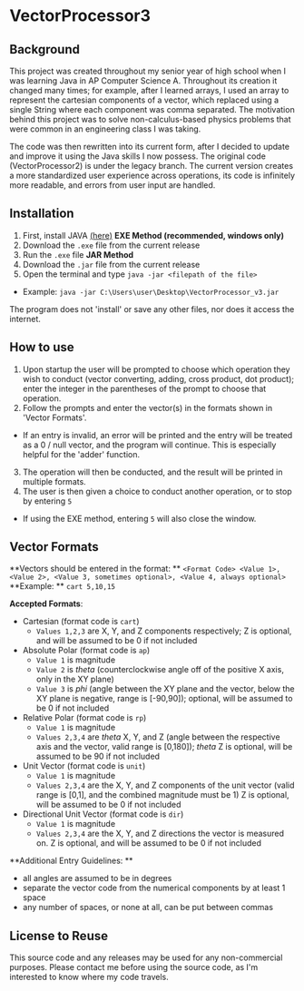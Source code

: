 # VectorProcessor3
## Background
This project was created throughout my senior year of high school when I was learning Java in AP Computer Science A. Throughout its creation it changed many times; for example, after I learned arrays, I used an array to represent the cartesian components of a vector, which replaced using a single String where each component was comma separated. The motivation behind this project was to solve non-calculus-based physics problems that were common in an engineering class I was taking. 

The code was then rewritten into its current form, after I decided to update and improve it using the Java skills I now possess. The original code (VectorProcessor2) is under the legacy branch. The current version creates a more standardized user experience across operations, its code is infinitely more readable, and errors from user input are handled.  

## Installation
1. First, install JAVA [(here)](https://www.java.com/en/download/)
**EXE Method (recommended, windows only)**
2. Download the `.exe` file from the current release
3. Run the `.exe` file
**JAR Method**
2. Download the `.jar` file from the current release
3. Open the terminal and type `java -jar <filepath of the file>`
  - Example: `java -jar C:\Users\user\Desktop\VectorProcessor_v3.jar`

The program does not 'install' or save any other files, nor does it access the internet.

## How to use
1. Upon startup the user will be prompted to choose which operation they wish to conduct (vector converting, adding, cross product, dot product); enter the integer in the parentheses of the prompt to choose that operation. 
2. Follow the prompts and enter the vector(s) in the formats shown in 'Vector Formats'. 
  - If an entry is invalid, an error will be printed and the entry will be treated as a 0 / null vector, and the program will continue. This is especially helpful for the 'adder' function.
3. The operation will then be conducted, and the result will be printed in multiple formats. 
4. The user is then given a choice to conduct another operation, or to stop by entering `5` 
  - If using the EXE method, entering `5` will also close the window.

## Vector Formats
**Vectors should be entered in the format: ** `<Format Code> <Value 1>, <Value 2>, <Value 3, sometimes optional>, <Value 4, always optional>`
**Example: ** `cart 5,10,15`

**Accepted Formats**:
- Cartesian (format code is `cart`)
  - `Values 1,2,3` are X, Y, and Z components respectively; Z is optional, and will be assumed to be 0 if not included
- Absolute Polar (format code is `ap`)
  - `Value 1` is magnitude
  - `Value 2` is _theta_ (counterclockwise angle off of the positive X axis, only in the XY plane)
  - `Value 3` is _phi_ (angle between the XY plane and the vector, below the XY plane is negative, range is [-90,90]); optional, will be assumed to be 0 if not included
- Relative Polar (format code is `rp`)
  - `Value 1` is magnitude
  - `Values 2,3,4` are _theta_ X, Y, and Z (angle between the respective axis and the vector, valid range is [0,180]); _theta_ Z is optional, will be assumed to be 90 if not included
- Unit Vector (format code is `unit`)
  - `Value 1` is magnitude
  - `Values 2,3,4` are the X, Y, and Z components of the unit vector (valid range is [0,1], and the combined magnitude must be 1) Z is optional, will be assumed to be 0 if not included
- Directional Unit Vector (format code is `dir`)
  - `Value 1` is magnitude
  - `Values 2,3,4` are the X, Y, and Z directions the vector is measured on. Z is optional, and will be assumed to be 0 if not included

**Additional Entry Guidelines: **
- all angles are assumed to be in degrees
- separate the vector code from the numerical components by at least 1 space
- any number of spaces, or none at all, can be put between commas

## License to Reuse
This source code and any releases may be used for any non-commercial purposes. Please contact me before using the source code, as I'm interested to know where my code travels.
